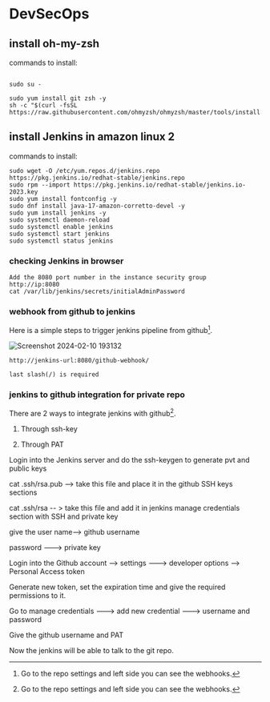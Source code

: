 # DevSecOps


## install oh-my-zsh

commands to install:
```

sudo su -
```
```
sudo yum install git zsh -y 
sh -c "$(curl -fsSL https://raw.githubusercontent.com/ohmyzsh/ohmyzsh/master/tools/install.sh)"

```

## install Jenkins in amazon linux 2 


commands to install:
```
sudo wget -O /etc/yum.repos.d/jenkins.repo https://pkg.jenkins.io/redhat-stable/jenkins.repo
sudo rpm --import https://pkg.jenkins.io/redhat-stable/jenkins.io-2023.key
sudo yum install fontconfig -y
sudo dnf install java-17-amazon-corretto-devel -y
sudo yum install jenkins -y
sudo systemctl daemon-reload
sudo systemctl enable jenkins
sudo systemctl start jenkins
sudo systemctl status jenkins

```
### checking Jenkins in browser
```
Add the 8080 port number in the instance security group
http://ip:8080
cat /var/lib/jenkins/secrets/initialAdminPassword

```

### webhook from github to jenkins

Here is a simple steps to trigger jenkins pipeline from github[^1].

[^1]: Go to the repo settings and left side you can see the webhooks.

![Screenshot 2024-02-10 193132](https://github.com/satya-sairam/DevSecOps/assets/89373806/30687b52-ef2e-4793-83af-7d784beb6c78)




[^2]: Add the Jenkins URL and append it with 
```
http://jenkins-url:8080/github-webhook/

last slash(/) is required
```
###  jenkins to github integration for private repo

There are 2 ways to integrate jenkins with github[^1].

1) Through ssh-key

2) Through PAT


[^1]: Through ssh-key:

Login into the Jenkins server and do the ssh-keygen to generate pvt and public keys

cat .ssh/rsa.pub --> take this file and place it in the github SSH keys sections

cat .ssh/rsa -- > take this file and add it in jenkins manage credentials section with SSH and private key

give the user name--> github username

password ---> private key


[^2]: Through PAT:

Login into the Github account --> settings ---> developer options --> Personal Access token

Generate new token, set the expiration time and give the required permissions to it.

Go to manage credentials ---> add new credential ---> username and password 

Give the github username and PAT 

Now the jenkins will be able to talk to the git repo.



